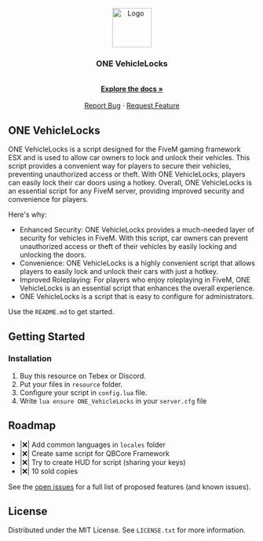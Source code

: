 <div align="center">
    <img src="https://ibb.co/ch3w6Vg" alt="Logo" width="80" height="80">

  <h3 align="center">ONE VehicleLocks</h3>

  <p align="center">
    <br />
    <a href="https://github.com/Axor58/ONE_VehicleLocks/wiki"><strong>Explore the docs »</strong></a>
    <br />
    <br />
    <a href="https://github.com/Axor58/ONE_VehicleLocks/issues">Report Bug</a>
    ·
    <a href="https://github.com/Axor58/ONE_VehicleLocks/issues">Request Feature</a>
  </p>
</div>
</div>

<!-- ABOUT THE PROJECT -->
## ONE VehicleLocks

ONE VehicleLocks is a script designed for the FiveM gaming framework ESX and is used to allow car owners to lock and unlock their vehicles. This script provides a convenient way for players to secure their vehicles, preventing unauthorized access or theft. With ONE VehicleLocks, players can easily lock their car doors using a hotkey. Overall, ONE VehicleLocks is an essential script for any FiveM server, providing improved security and convenience for players.

Here's why:
* Enhanced Security: ONE VehicleLocks provides a much-needed layer of security for vehicles in FiveM. With this script, car owners can prevent unauthorized access or theft of their vehicles by easily locking and unlocking the doors. 
* Convenience: ONE VehicleLocks is a highly convenient script that allows players to easily lock and unlock their cars with just a hotkey. 
* Improved Roleplaying: For players who enjoy roleplaying in FiveM, ONE VehicleLocks is an essential script that enhances the overall experience. 
*  ONE VehicleLocks is a script that is easy to configure for administrators.

Use the `README.md` to get started.


<!-- GETTING STARTED -->
## Getting Started


### Installation

1. Buy this resource on Tebex or Discord.
2. Put your files in ```resource``` folder.
3. Configure your script in ```config.lua``` file.
4. Write ```lua ensure ONE_VehicleLocks``` in your ```server.cfg``` file


<!-- ROADMAP -->
## Roadmap

- |❌| Add common languages in ```locales``` folder
- |❌| Create same script for QBCore Framework
- |❌| Try to create HUD for script (sharing your keys)
- |❌| 10 sold copies

See the [open issues](https://github.com/Axor58/ONE_VehicleLocks/issues) for a full list of proposed features (and known issues).

<!-- LICENSE -->
## License

Distributed under the MIT License. See `LICENSE.txt` for more information.






<!-- MARKDOWN LINKS & IMAGES -->
<!-- https://www.markdownguide.org/basic-syntax/#reference-style-links -->
[contributors-shield]: https://img.shields.io/github/contributors/othneildrew/Best-README-Template.svg?style=for-the-badge
[contributors-url]: https://github.com/othneildrew/Best-README-Template/graphs/contributors
[forks-shield]: https://img.shields.io/github/forks/othneildrew/Best-README-Template.svg?style=for-the-badge
[forks-url]: https://github.com/othneildrew/Best-README-Template/network/members
[stars-shield]: https://img.shields.io/github/stars/othneildrew/Best-README-Template.svg?style=for-the-badge
[stars-url]: https://github.com/othneildrew/Best-README-Template/stargazers
[issues-shield]: https://img.shields.io/github/issues/othneildrew/Best-README-Template.svg?style=for-the-badge
[issues-url]: https://github.com/othneildrew/Best-README-Template/issues
[license-shield]: https://img.shields.io/github/license/othneildrew/Best-README-Template.svg?style=for-the-badge
[license-url]: https://github.com/othneildrew/Best-README-Template/blob/master/LICENSE.txt
[linkedin-shield]: https://img.shields.io/badge/-LinkedIn-black.svg?style=for-the-badge&logo=linkedin&colorB=555
[linkedin-url]: https://linkedin.com/in/othneildrew
[product-screenshot]: images/screenshot.png
[Next.js]: https://img.shields.io/badge/next.js-000000?style=for-the-badge&logo=nextdotjs&logoColor=white
[Next-url]: https://nextjs.org/
[React.js]: https://img.shields.io/badge/React-20232A?style=for-the-badge&logo=react&logoColor=61DAFB
[React-url]: https://reactjs.org/
[Vue.js]: https://img.shields.io/badge/Vue.js-35495E?style=for-the-badge&logo=vuedotjs&logoColor=4FC08D
[Vue-url]: https://vuejs.org/
[Angular.io]: https://img.shields.io/badge/Angular-DD0031?style=for-the-badge&logo=angular&logoColor=white
[Angular-url]: https://angular.io/
[Svelte.dev]: https://img.shields.io/badge/Svelte-4A4A55?style=for-the-badge&logo=svelte&logoColor=FF3E00
[Svelte-url]: https://svelte.dev/
[Laravel.com]: https://img.shields.io/badge/Laravel-FF2D20?style=for-the-badge&logo=laravel&logoColor=white
[Laravel-url]: https://laravel.com
[Bootstrap.com]: https://img.shields.io/badge/Bootstrap-563D7C?style=for-the-badge&logo=bootstrap&logoColor=white
[Bootstrap-url]: https://getbootstrap.com
[JQuery.com]: https://img.shields.io/badge/jQuery-0769AD?style=for-the-badge&logo=jquery&logoColor=white
[JQuery-url]: https://jquery.com 

